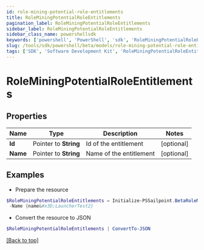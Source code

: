 ```yaml
---
id: role-mining-potential-role-entitlements
title: RoleMiningPotentialRoleEntitlements
pagination_label: RoleMiningPotentialRoleEntitlements
sidebar_label: RoleMiningPotentialRoleEntitlements
sidebar_class_name: powershellsdk
keywords: ['powershell', 'PowerShell', 'sdk', 'RoleMiningPotentialRoleEntitlements'] 
slug: /tools/sdk/powershell/beta/models/role-mining-potential-role-entitlements
tags: ['SDK', 'Software Development Kit', 'RoleMiningPotentialRoleEntitlements']
---
```



# RoleMiningPotentialRoleEntitlements

## Properties

Name | Type | Description | Notes
------------ | ------------- | ------------- | -------------
**Id** |  Pointer to **String** | Id of the entitlement | [optional] 
**Name** |  Pointer to **String** | Name of the entitlement | [optional] 

## Examples

- Prepare the resource
```powershell
$RoleMiningPotentialRoleEntitlements = Initialize-PSSailpoint.BetaRoleMiningPotentialRoleEntitlements  -Id {id&#x3D;2c9180877212632a017228d5a796292c} `
 -Name {name&#x3D;LauncherTest2}
```

- Convert the resource to JSON
```powershell
$RoleMiningPotentialRoleEntitlements | ConvertTo-JSON
```


[[Back to top]](#) 

